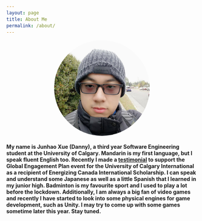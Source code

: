 ```yaml
---
layout: page
title: About Me
permalink: /about/
---
```




<img src="/assets/image/me.jpg" alt="selfie" style="border-radius:50%;width:50%;height:50%;display:block;margin:auto;">

#### My name is Junhao Xue (Danny), a third year Software Engineering student at the University of Calgary. Mandarin is my first language, but I speak fluent English too. Recently I made a <a href="https://youtu.be/E5ClVbQm0fg" target="_blank">testimonial</a> to support the Global Engagement Plan event for the University of Calgary International as a recipient of Energizing Canada International Scholarship. I can speak and understand some Japanese as well as a little Spanish that I learned in my junior high. Badminton is my favourite sport and I used to play a lot before the lockdown. Additionally, I am always a big fan of video games and recently I have started to look into some physical engines for game development, such as Unity. I may try to come up with some games sometime later this year. Stay tuned.
